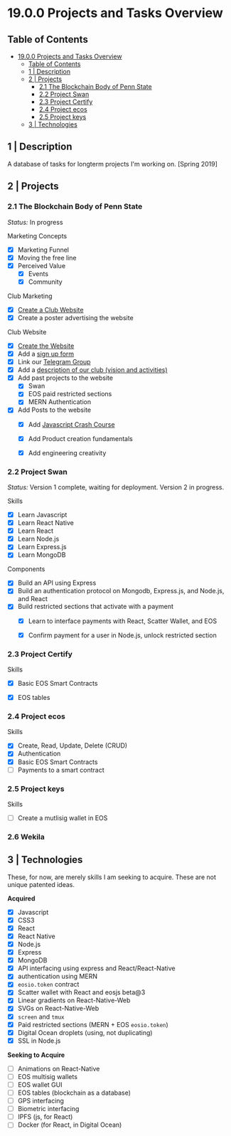 # 19.0.0 Projects and Tasks Overview

## Table of Contents

<!-- TOC START min:1 max:4 link:true update:true -->
- [19.0.0 Projects and Tasks Overview](#1900-projects-and-tasks-overview)
  - [Table of Contents](#table-of-contents)
  - [1 | Description](#1--description)
  - [2 | Projects](#2--projects)
    - [2.1 The Blockchain Body of Penn State](#21-the-blockchain-body-of-penn-state)
    - [2.2 Project Swan](#22-project-swan)
    - [2.3 Project Certify](#23-project-certify)
    - [2.4 Project ecos](#24-project-ecos)
    - [2.5 Project keys](#25-project-keys)
  - [3 | Technologies](#3--technologies)

<!-- TOC END -->

## 1 | Description

A database of tasks for longterm projects I'm working on. [Spring 2019]

## 2 | Projects

### 2.1 The Blockchain Body of Penn State

*Status:* In progress

Marketing Concepts
- [x] Marketing Funnel
- [x] Moving the free line
- [x] Perceived Value
  - [x] Events
  - [x] Community

Club Marketing
- [x] [Create a Club Website](https://sites.psu.edu/blockchain/)
- [x] Create a poster advertising the website

Club Website
- [x] [Create the Website](https://sites.psu.edu/blockchain/)
- [x] Add a [sign up form](https://sites.psu.edu/blockchain/join-the-mailing-list/)
- [x] Link our [Telegram Group](https://t.me/joinchat/G-FFhlMPA34zP8Z3XZcUGA)
- [x] Add a [description of our club (vision and activities)](https://sites.psu.edu/blockchain/)
- [x] Add past projects to the website
  - [x] Swan
  - [x] EOS paid restricted sections
  - [x] MERN Authentication
- [x] Add Posts to the website
  - [x] Add [Javascript Crash Course](https://sites.psu.edu/blockchain/2019/03/21/javascript-crash-course/)
  - [x] Add Product creation fundamentals
  - [x] Add engineering creativity


### 2.2 Project Swan

*Status:* Version 1 complete, waiting for deployment. Version 2 in progress.

Skills
- [x] Learn Javascript
- [x] Learn React Native
- [x] Learn React
- [x] Learn Node.js
- [x] Learn Express.js
- [x] Learn MongoDB

Components
- [x] Build an API using Express
- [x] Build an authentication protocol on Mongodb, Express.js, and Node.js, and React
- [x] Build restricted sections that activate with a payment
  - [x] Learn to interface payments with React, Scatter Wallet, and EOS
  - [x] Confirm payment for a user in Node.js, unlock restricted section


### 2.3 Project Certify

Skills
- [x] Basic EOS Smart Contracts
- [x] EOS tables


### 2.4 Project ecos

Skills
- [x] Create, Read, Update, Delete (CRUD)
- [x] Authentication
- [x] Basic EOS Smart Contracts
- [ ] Payments to a smart contract

### 2.5 Project keys

Skills
- [ ] Create a mutlisig wallet in EOS


### 2.6 Wekila

## 3 | Technologies

These, for now, are merely skills I am seeking to acquire. These are not unique patented ideas.

**Acquired**
- [x] Javascript
- [x] CSS3
- [x] React
- [x] React Native
- [x] Node.js
- [x] Express
- [x] MongoDB
- [x] API interfacing using express and React/React-Native
- [x] authentication using MERN
- [x] `eosio.token` contract
- [x] Scatter wallet with React and eosjs beta@3
- [x] Linear gradients on React-Native-Web
- [x] SVGs on React-Native-Web
- [x] `screen` and `tmux`
- [x] Paid restricted sections (MERN + EOS `eosio.token`)
- [x] Digital Ocean droplets (using, not duplicating)
- [x] SSL in Node.js

**Seeking to Acquire**
- [ ] Animations on React-Native
- [ ] EOS multisig wallets
- [ ] EOS wallet GUI
- [ ] EOS tables (blockchain as a database)
- [ ] GPS interfacing
- [ ] Biometric interfacing
- [ ] IPFS (js, for React)
- [ ] Docker (for React, in Digital Ocean)
